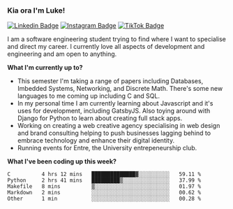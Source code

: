 ### Kia ora I'm Luke!

[![Linkedin Badge](https://img.shields.io/badge/-LinkedIn-0e76a8?style=flat-square&logo=Linkedin&logoColor=white)](https://www.linkedin.com/in/luke-stynes/)
[![Instagram Badge](https://img.shields.io/badge/-Instagram-e4405f?style=flat-square&logo=Instagram&logoColor=white)](https://www.instagram.com/luke.stynes/)
[![TikTok Badge](https://img.shields.io/badge/TikTok-Follow-blue)](https://www.tiktok.com/@luke_stynes)

I am a software engineering student trying to find where I want to specialise and direct my career. I currently love all aspects of development and engineering and am open to anything.

**What I'm currently up to?**
- This semester I'm taking a range of papers including Databases, Imbedded Systems, Networking, and Discrete Math. There's some new languages to me coming up including C and SQL.
- In my personal time I am currently learning about Javascript and it's uses for development, including GatsbyJS. Also toying around with Django for Python to learn about creating full stack apps.
- Working on creating a web creative agency specialising in web design and brand consulting helping to push businesses lagging behind to embrace technology and enhance their digital identity.
- Running events for Entre, the University entrepeneurship club.

**What I've been coding up this week?**
<!--START_SECTION:waka-->

```text
C          4 hrs 12 mins   ██████████████▓░░░░░░░░░░   59.11 %
Python     2 hrs 41 mins   █████████▒░░░░░░░░░░░░░░░   37.99 %
Makefile   8 mins          ▒░░░░░░░░░░░░░░░░░░░░░░░░   01.97 %
Markdown   2 mins          ░░░░░░░░░░░░░░░░░░░░░░░░░   00.62 %
Other      1 min           ░░░░░░░░░░░░░░░░░░░░░░░░░   00.28 %
```

<!--END_SECTION:waka-->
